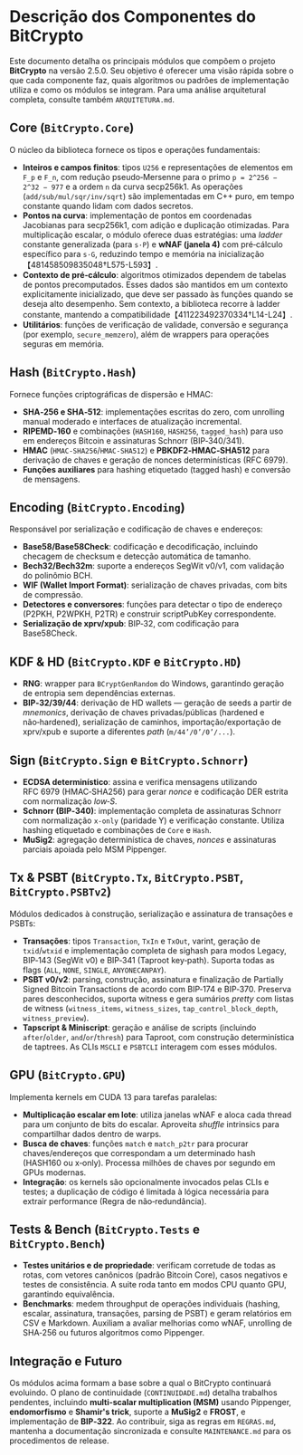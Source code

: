 # Descrição dos Componentes do BitCrypto

Este documento detalha os principais módulos que compõem o projeto **BitCrypto** na versão 2.5.0.  Seu objetivo é oferecer uma visão rápida sobre o que cada componente faz, quais algoritmos ou padrões de implementação utiliza e como os módulos se integram.  Para uma análise arquitetural completa, consulte também `ARQUITETURA.md`.

## Core (`BitCrypto.Core`)

O núcleo da biblioteca fornece os tipos e operações fundamentais:

- **Inteiros e campos finitos**: tipos `U256` e representações de elementos em `F_p` e `F_n`, com redução pseudo‑Mersenne para o primo `p = 2^256 − 2^32 − 977` e a ordem `n` da curva secp256k1.  As operações (`add/sub/mul/sqr/inv/sqrt`) são implementadas em C++ puro, em tempo constante quando lidam com dados secretos.
- **Pontos na curva**: implementação de pontos em coordenadas Jacobianas para secp256k1, com adição e duplicação otimizadas.  Para multiplicação escalar, o módulo oferece duas estratégias: uma *ladder* constante generalizada (para `s·P`) e **wNAF (janela 4)** com pré‑cálculo específico para `s·G`, reduzindo tempo e memória na inicialização【481458509835048†L575-L593】.
- **Contexto de pré‑cálculo**: algoritmos otimizados dependem de tabelas de pontos precomputados.  Esses dados são mantidos em um contexto explicitamente inicializado, que deve ser passado às funções quando se deseja alto desempenho.  Sem contexto, a biblioteca recorre à ladder constante, mantendo a compatibilidade【411223492370334†L14-L24】.
- **Utilitários**: funções de verificação de validade, conversão e segurança (por exemplo, `secure_memzero`), além de wrappers para operações seguras em memória.

## Hash (`BitCrypto.Hash`)

Fornece funções criptográficas de dispersão e HMAC:

- **SHA‑256 e SHA‑512**: implementações escritas do zero, com unrolling manual moderado e interfaces de atualização incremental.
- **RIPEMD‑160** e combinações (`HASH160`, `HASH256`, `tagged_hash`) para uso em endereços Bitcoin e assinaturas Schnorr (BIP‑340/341).
- **HMAC** (`HMAC‑SHA256`/`HMAC‑SHA512`) e **PBKDF2‑HMAC‑SHA512** para derivação de chaves e geração de nonces determinísticas (RFC 6979).
- **Funções auxiliares** para hashing etiquetado (tagged hash) e conversão de mensagens.

## Encoding (`BitCrypto.Encoding`)

Responsável por serialização e codificação de chaves e endereços:

- **Base58/Base58Check**: codificação e decodificação, incluindo checagem de checksum e detecção automática de tamanho.
- **Bech32/Bech32m**: suporte a endereços SegWit v0/v1, com validação do polinômio BCH.
- **WIF (Wallet Import Format)**: serialização de chaves privadas, com bits de compressão.
- **Detectores e conversores**: funções para detectar o tipo de endereço (P2PKH, P2WPKH, P2TR) e construir scriptPubKey correspondente.
- **Serialização de xprv/xpub**: BIP‑32, com codificação para Base58Check.

## KDF & HD (`BitCrypto.KDF` e `BitCrypto.HD`)

- **RNG**: wrapper para `BCryptGenRandom` do Windows, garantindo geração de entropia sem dependências externas.
- **BIP‑32/39/44**: derivação de HD wallets — geração de seeds a partir de *mnemonics*, derivação de chaves privadas/públicas (hardened e não‑hardened), serialização de caminhos, importação/exportação de xprv/xpub e suporte a diferentes *path* (`m/44’/0’/0’/...`).

## Sign (`BitCrypto.Sign` e `BitCrypto.Schnorr`)

- **ECDSA determinístico**: assina e verifica mensagens utilizando RFC 6979 (HMAC‑SHA256) para gerar *nonce* e codificação DER estrita com normalização *low‑S*.
- **Schnorr (BIP‑340)**: implementação completa de assinaturas Schnorr com normalização `x‑only` (paridade Y) e verificação constante.  Utiliza hashing etiquetado e combinações de `Core` e `Hash`.
- **MuSig2**: agregação determinística de chaves, *nonces* e assinaturas parciais apoiada pelo MSM Pippenger.

## Tx & PSBT (`BitCrypto.Tx`, `BitCrypto.PSBT`, `BitCrypto.PSBTv2`)

Módulos dedicados à construção, serialização e assinatura de transações e PSBTs:

- **Transações**: tipos `Transaction`, `TxIn` e `TxOut`, varint, geração de `txid`/`wtxid` e implementação completa de sighash para modos Legacy, BIP‑143 (SegWit v0) e BIP‑341 (Taproot key‑path).  Suporta todas as flags (`ALL`, `NONE`, `SINGLE`, `ANYONECANPAY`).
- **PSBT v0/v2**: parsing, construção, assinatura e finalização de Partially Signed Bitcoin Transactions de acordo com BIP‑174 e BIP‑370.  Preserva pares desconhecidos, suporta witness e gera sumários *pretty* com listas de witness (`witness_items`, `witness_sizes`, `tap_control_block_depth`, `witness_preview`).
- **Tapscript & Miniscript**: geração e análise de scripts (incluindo `after`/`older`, `and`/`or`/`thresh`) para Taproot, com construção determinística de taptrees.  As CLIs `MSCLI` e `PSBTCLI` interagem com esses módulos.

## GPU (`BitCrypto.GPU`)

Implementa kernels em CUDA 13 para tarefas paralelas:

- **Multiplicação escalar em lote**: utiliza janelas wNAF e aloca cada thread para um conjunto de bits do escalar.  Aproveita *shuffle* intrinsics para compartilhar dados dentro de warps.
- **Busca de chaves**: funções `match` e `match_p2tr` para procurar chaves/endereços que correspondam a um determinado hash (HASH160 ou x‑only).  Processa milhões de chaves por segundo em GPUs modernas.
- **Integração**: os kernels são opcionalmente invocados pelas CLIs e testes; a duplicação de código é limitada à lógica necessária para extrair performance (Regra de não‑redundância).

## Tests & Bench (`BitCrypto.Tests` e `BitCrypto.Bench`)

- **Testes unitários e de propriedade**: verificam corretude de todas as rotas, com vetores canônicos (padrão Bitcoin Core), casos negativos e testes de consistência.  A suite roda tanto em modos CPU quanto GPU, garantindo equivalência.
- **Benchmarks**: medem throughput de operações individuais (hashing, escalar, assinatura, transações, parsing de PSBT) e geram relatórios em CSV e Markdown.  Auxiliam a avaliar melhorias como wNAF, unrolling de SHA‑256 ou futuros algoritmos como Pippenger.

## Integração e Futuro

Os módulos acima formam a base sobre a qual o BitCrypto continuará evoluindo.  O plano de continuidade (`CONTINUIDADE.md`) detalha trabalhos pendentes, incluindo **multi‑scalar multiplication (MSM)** usando Pippenger, **endomorfismo** e **Shamir's trick**, suporte a **MuSig2** e **FROST**, e implementação de **BIP‑322**.  Ao contribuir, siga as regras em `REGRAS.md`, mantenha a documentação sincronizada e consulte `MAINTENANCE.md` para os procedimentos de release.